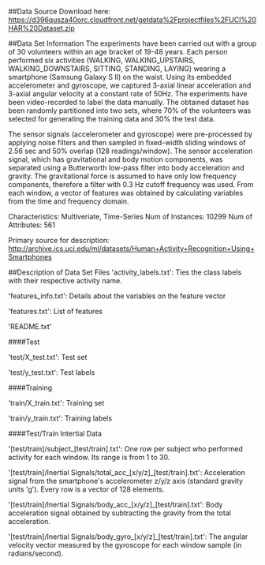 ##Data Source
Download here: https://d396qusza40orc.cloudfront.net/getdata%2Fprojectfiles%2FUCI%20HAR%20Dataset.zip 

##Data Set Information
The experiments have been carried out with a group of 30 volunteers within an age bracket of 19-48 years. Each person performed six activities (WALKING, WALKING_UPSTAIRS, WALKING_DOWNSTAIRS, SITTING, STANDING, LAYING) wearing a smartphone (Samsung Galaxy S II) on the waist. Using its embedded accelerometer and gyroscope, we captured 3-axial linear acceleration and 3-axial angular velocity at a constant rate of 50Hz. The experiments have been video-recorded to label the data manually. The obtained dataset has been randomly partitioned into two sets, where 70% of the volunteers was selected for generating the training data and 30% the test data. 

The sensor signals (accelerometer and gyroscope) were pre-processed by applying noise filters and then sampled in fixed-width sliding windows of 2.56 sec and 50% overlap (128 readings/window). The sensor acceleration signal, which has gravitational and body motion components, was separated using a Butterworth low-pass filter into body acceleration and gravity. The gravitational force is assumed to have only low frequency components, therefore a filter with 0.3 Hz cutoff frequency was used. From each window, a vector of features was obtained by calculating variables from the time and frequency domain.

Characteristics: Multiveriate, Time-Series
Num of Instances: 10299
Num of Attributes: 561

Primary source for description: http://archive.ics.uci.edu/ml/datasets/Human+Activity+Recognition+Using+Smartphones

##Description of Data Set Files
'activity_labels.txt': Ties the class labels with their respective activity name.

'features_info.txt': Details about the variables on the feature vector

'features.txt': List of features

'README.txt'

####Test

'test/X_test.txt': Test set

'test/y_test.txt': Test labels

####Training

'train/X_train.txt': Training set

'train/y_train.txt': Training labels

####Test/Train Intertial Data

'[test/train]/subject_[test/train].txt': One row per subject who performed activity for each window. Its range is from 1 to 30.

'[test/train]/Inertial Signals/total_acc_[x/y/z]_[test/train].txt': Acceleration signal from the smartphone's accelerometer z/y/z axis (standard gravity units 'g'). Every row is a vector of 128 elements.

'[test/train]/Inertial Signals/body_acc_[x/y/z]_[test/train].txt': Body acceleration signal obtained by subtracting the gravity from the total acceleration.

'[test/train]/Inertial Signals/body_gyro_[x/y/z]_[test/train].txt': The angular velocity vector measured by the gyroscope for each window sample (in radians/second).
